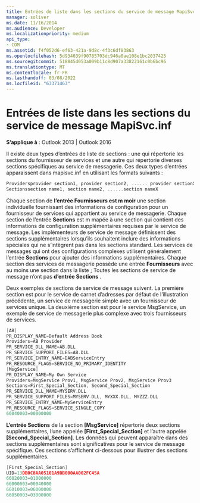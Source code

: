 ```yaml
---
title: Entrées de liste dans les sections du service de message MapiSvc.inf
manager: soliver
ms.date: 11/16/2014
ms.audience: Developer
ms.localizationpriority: medium
api_type:
- COM
ms.assetid: f4f052d6-ef63-421a-9d8c-4f3c6df83863
ms.openlocfilehash: 5d934039f90785703dc946a0ae108e1bc2037425
ms.sourcegitcommit: 518845d053a009b11c8d907a33822161c0b6bc96
ms.translationtype: MT
ms.contentlocale: fr-FR
ms.lasthandoff: 03/08/2022
ms.locfileid: "63371463"
---
```

# <a name="list-entries-in-mapisvcinf-message-service-sections"></a>Entrées de liste dans les sections du service de message MapiSvc.inf

  
  
**S’applique à** : Outlook 2013 | Outlook 2016 
  
Il existe deux types d’entrées de liste de sections : une qui répertorie les sections du fournisseur de services et une autre qui répertorie diverses sections spécifiques au service de messagerie. Ces deux types d’entrées apparaissent dans mapisvc.inf en utilisant les formats suivants :
  
```cpp
Providersprovider section1, provider section2, ...... provider sectionX
Sectionssection name1, section name2, ......section nameX

```

Chaque section de **l’entrée Fournisseurs est m moir** une section individuelle fournissant des informations de configuration pour un fournisseur de services qui appartient au service de messagerie. Chaque section de l’entrée **Sections** est m mapée à une section qui contient des informations de configuration supplémentaires requises par le service de message. Les implémenteurs de service de message définissent des sections supplémentaires lorsqu’ils souhaitent inclure des informations spéciales qui ne s’intègrent pas dans les sections standard. Les services de messages qui ont des configurations complexes utilisent généralement l’entrée **Sections** pour ajouter des informations supplémentaires. Chaque section des services de messagerie possède une entrée **Fournisseurs** avec au moins une section dans la liste ; Toutes les sections de service de message n’ont pas **d’entrée Sections** . 
  
Deux exemples de sections de service de message suivent. La première section est pour le service de carnet d’adresses par défaut de l’illustration précédente, un service de messagerie simple avec un fournisseur de services unique. La deuxième section est pour le service MsgService, un exemple de service de messagerie plus complexe avec trois fournisseurs de services. 
  
```cpp
[AB]
PR_DISPLAY_NAME=Default Address Book
Providers=AB Provider
PR_SERVICE_DLL_NAME=AB.DLL
PR_SERVICE_SUPPORT_FILES=AB.DLL
PR_SERVICE_ENTRY_NAME=DABServiceEntry
PR_RESOURCE_FLAGS=SERVICE_NO_PRIMARY_IDENTITY
[MsgService]
PR_DISPLAY_NAME=My Own Service
Providers=MsgService Prov1, MsgService Prov2, MsgService Prov3
Sections=First_Special_Section, Second_Special_Section
PR_SERVICE_DLL_NAME=MYSERV.DLL
PR_SERVICE_SUPPORT_FILES=MYSERV.DLL, MYXXX.DLL, MYZZZ.DLL
PR_SERVICE_ENTRY_NAME=MyServiceEntry
PR_RESOURCE_FLAGS=SERVICE_SINGLE_COPY
66040003=00000000

```

**L’entrée Sections** de la section **[MsgService]** répertorie deux sections supplémentaires, l’une appelée **[First_Special_Section]** et l’autre appelée **[Second_Special_Section]**. Les données qui peuvent apparaître dans des sections supplémentaires sont significatives pour le service de message spécifique. Ces sections s’affichent ci-dessous pour illustrer des sections supplémentaires. 
  
```cpp
[First_Special_Section]
UID=13DB0C8AA05101A9BB000AA002FC45A
66020003=01000000
66000003=00040000
66010003=06000000
66050003=03000000

```


